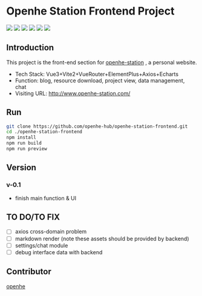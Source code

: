 # Openhe Station Frontend Project
![](https://img.shields.io/badge/lang-Vue3-lightgreen.svg?style=flat)
![](https://img.shields.io/badge/build-Vite-8678fe.svg?style=flat)
![](https://img.shields.io/badge/ui-ElementPlus-cyan.svg?style=flat)
![](https://img.shields.io/badge/plugin-VueRouter-red.svg?style=flat)
![](https://img.shields.io/badge/plugin-Axios-red.svg?style=flat)
![](https://img.shields.io/badge/plugin-ECharts-red.svg?style=flat)

## Introduction
This project is the front-end section for [openhe-station](http://www.openhe-station.com/)
, a personal website.  
* Tech Stack: Vue3+Vite2+VueRouter+ElementPlus+Axios+Echarts
* Function: blog, resource download, project view, data management, chat
* Visiting URL: http://www.openhe-station.com/
## Run
```bash
git clone https://github.com/openhe-hub/openhe-station-frontend.git
cd ./openhe-station-frontend
npm install
npm run build
npm run preview
```
## Version
### v-0.1
* finish main function & UI 
## TO DO/TO FIX
- [ ] axios cross-domain problem
- [ ] markdown render (note these assets should be provided by backend)
- [ ] settings/chat module
- [ ] debug interface data with backend
## Contributor
[openhe](https://github.com/openhe-hub)